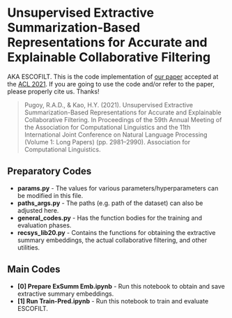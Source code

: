 # Unsupervised Extractive Summarization-Based Representations for Accurate and Explainable Collaborative Filtering

AKA ESCOFILT. This is the code implementation of [our paper](https://aclanthology.org/2021.acl-long.232/) accepted at the [ACL 2021](https://2021.aclweb.org). If you are going to use the code and/or refer to the paper, please properly cite us. Thanks!

> Pugoy, R.A.D., & Kao, H.Y. (2021). Unsupervised Extractive Summarization-Based Representations for Accurate and Explainable Collaborative Filtering. In Proceedings of the 59th Annual Meeting of the Association for Computational Linguistics and the 11th International Joint Conference on Natural Language Processing (Volume 1: Long Papers) (pp. 2981–2990). Association for Computational Linguistics.


## Preparatory Codes

* **params.py** - The values for various parameters/hyperparameters can be modified in this file.
* **paths_args.py** - The paths (e.g. path of the dataset) can also be adjusted here.
* **general_codes.py** - Has the function bodies for the training and evaluation phases.
* **recsys_lib20.py** - Contains the functions for obtaining the extractive summary embeddings, the actual collaborative filtering, and other utilities.

## Main Codes

* **[0] Prepare ExSumm Emb.ipynb** - Run this notebook to obtain and save extractive summary embeddings.
* **[1] Run Train-Pred.ipynb** - Run this notebook to train and evaluate ESCOFILT.

